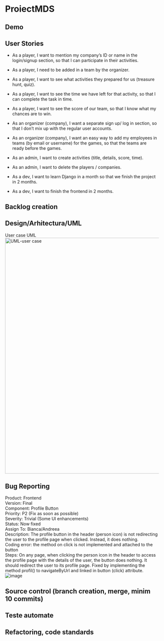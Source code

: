 # ProiectMDS

## Demo


## User Stories

- As a player, I want to mention my company’s ID or name in the login/signup section, so that I can participate in their activities.  
- As a player, I need to be added in a team by the organizer.  
- As a player, I want to see what activities they prepared for us (treasure hunt, quiz).  
- As a player, I want to see the time we have left for that activity, so that I can complete the task in time.  
- As a player, I want to see the score of our team, so that I know what my chances are to win.  

- As an organizer (company), I want a separate sign up/ log in section, so that I don’t mix up with the regular user accounts.
- As an organizer (company), I want an easy way to add my employees in teams (by email or username) for the games, so that the teams are ready before the games.

- As an admin, I want to create activities (title, details, score, time).
- As an admin, I want to delete the players / companies.

- As a dev, I want to learn Django in a month so that we finish the project in 2 months.
- As a dev, I want to finish the frontend in 2 months.


## Backlog creation

## Design/Arhitectura/UML

User case UML   
<img width="773" alt="UML-user case" src="https://user-images.githubusercontent.com/73405732/174133895-de6fc459-02e7-4955-9691-79f3b4d4b5b0.PNG">

## Bug Reporting
Product: Frontend  
Version: Final  
Component: Profile Button  
Priority: P2 (Fix as soon as possible)  
Severity: Trivial (Some UI enhancements)  
Status: Now fixed  
Assign To: Bianca/Andreea  
Description: The profile button in the header (person icon) is not redirecting the user to the profile page when clicked. Instead, it does nothing.  
Coding error: the method on click is not implemented and attached to the button  
Steps: On any page, when clicking the person icon in the header to access the profile page with the details of the user, the button does nothing. It should redirect the user to its profile page. Fixed by implementing the method profil() to navigateByUrl and linked in button (click) attribute.  
![image](https://user-images.githubusercontent.com/79314110/174129109-b08d9904-da4d-4ed7-bbcc-6b155b3c0f6a.png)    

## Source control (branch creation, merge, minim 10 commits)

## Teste automate

## Refactoring, code standards
